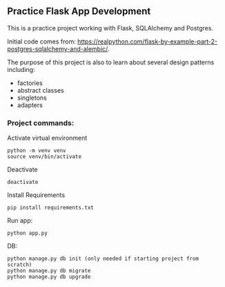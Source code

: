 ## Practice Flask App Development

This is a practice project working with Flask, SQLAlchemy and Postgres. 

Initial code comes from: https://realpython.com/flask-by-example-part-2-postgres-sqlalchemy-and-alembic/.

The purpose of this project is also to learn about several design patterns including: 
- factories
- abstract classes
- singletons
- adapters

### Project commands:
Activate virtual environment
```
python -m venv venv
source venv/bin/activate
```

Deactivate
```
deactivate
```

Install Requirements
```
pip install requirements.txt
```

Run app:
```
python app.py
```

DB:
```
python manage.py db init (only needed if starting project from scratch)
python manage.py db migrate
python manage.py db upgrade
```